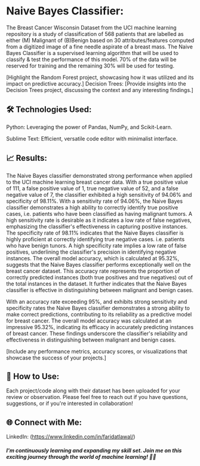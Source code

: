 # Naive Bayes Classifier:
The Breast Cancer Wisconsin Dataset from the UCI machine learning repository is a study of classification of 568 patients that are labelled as either (M) Malignant of (B)Benign based on 30 attributes/features computed from a digitized image of a fine needle aspirate of a breast mass. The Naive Bayes Classifier is a supervised learning algorithm that will be used to classify & test the performance of this model. 70% of the data will be reserved for training and the remaining 30% will be used for testing.


[Highlight the Random Forest project, showcasing how it was utilized and its impact on predictive accuracy.]
Decision Trees:
[Provide insights into the Decision Trees project, discussing the context and any interesting findings.]

## 🛠️ Technologies Used:

Python: Leveraging the power of Pandas, NumPy, and Scikit-Learn.

Sublime Text: Efficient, versatile code editor with minimalist interface.

## 📈 Results:

The Naive Bayes classifier demonstrated strong performance when applied to the UCI machine learning breast cancer data. With a true positive value of 111, a false positive value of 1, true negative value of 52, and a false negative value of 7, the classifier exhibited a high sensitivity of 94.06% and specificity of 98.11%. With a sensitivity rate of 94.06%, the Naive Bayes classifier demonstrates a high ability to correctly identify true positive cases, i.e. patients who have been classified as having malignant tumors. A high sensitivity rate is desirable as it indicates a low rate of false negatives, emphasizing the classifier's effectiveness in capturing positive instances. The specificity rate of 98.11% indicates that the Naive Bayes classifier is highly proficient at correctly identifying true negative cases. i.e. patients who have benign tunors. A high specificity rate implies a low rate of false positives, underlining the classifier's precision in identifying negative instances. The overall model accuracy, which is calculated at 95.32%, suggests that the Naive Bayes classifier performs exceptionally well on the breast cancer dataset. This accuracy rate represents the proportion of correctly predicted instances (both true positives and true negatives) out of the total instances in the dataset. It further indicates that the Naive Bayes classifier is effective in distinguishing between malignant and benign cases.

With an accuracy rate exceeding 95%, and exhibits strong sensitivity and specificity rates the Naive Bayes classifier demonstrates a strong ability to make correct predictions, contributing to its reliability as a predictive model for breast cancer. The overall model accuracy was calculated at an impressive 95.32%, indicating its efficacy in accurately predicting instances of breast cancer. These findings underscore the classifier's reliability and effectiveness in distinguishing between malignant and benign cases.

[Include any performance metrics, accuracy scores, or visualizations that showcase the success of your projects.]

## 🔗 How to Use:

Each project/code along with their dataset has been uploaded for your review or observation. Please feel free to reach out if you have questions, suggestions, or if you're interested in collaboration!

## 🌐 Connect with Me:

LinkedIn: (https://www.linkedin.com/in/faridatlawal/)

##### I'm continuously learning and expanding my skill set. Join me on this exciting journey through the world of machine learning! 🤖✨
